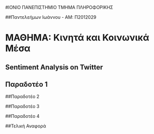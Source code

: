 #ΙΟΝΙΟ ΠΑΝΕΠΙΣΤΗΜΙΟ ΤΜΗΜΑ ΠΛΗΡΟΦΟΡΙΚΗΣ 

##Παντελεήμων Ιωάννου - ΑΜ: Π2012029

# ΜΑΘΗΜΑ: Κινητά και Κοινωνικά Μέσα

## Sentiment Analysis on Twitter


## Παραδοτέο 1


##Παραδοτέο 2


##Παραδοτέο 3


##Παραδοτέο 4

##Τελική Αναφορά
